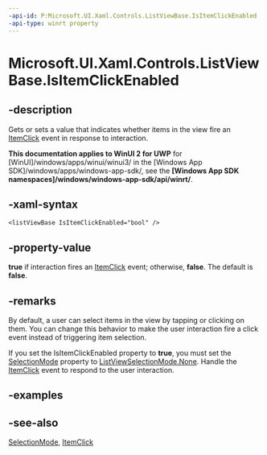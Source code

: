 ```yaml
---
-api-id: P:Microsoft.UI.Xaml.Controls.ListViewBase.IsItemClickEnabled
-api-type: winrt property
---
```


<!-- Property syntax
public bool IsItemClickEnabled { get;  set; }
-->

# Microsoft.UI.Xaml.Controls.ListViewBase.IsItemClickEnabled

## -description
Gets or sets a value that indicates whether items in the view fire an [ItemClick](listviewbase_itemclick.md) event in response to interaction.

**This documentation applies to WinUI 2 for UWP** for [WinUI]/windows/apps/winui/winui3/ in the [Windows App SDK]/windows/apps/windows-app-sdk/, see the **[Windows App SDK namespaces]/windows/windows-app-sdk/api/winrt/**.

## -xaml-syntax
```xaml
<listViewBase IsItemClickEnabled="bool" />
```


## -property-value
**true** if interaction fires an [ItemClick](listviewbase_itemclick.md) event; otherwise, **false**. The default is **false**.

## -remarks
By default, a user can select items in the view by tapping or clicking on them. You can change this behavior to make the user interaction fire a click event instead of triggering item selection.

If you set the IsItemClickEnabled property to **true**, you must set the [SelectionMode](listviewbase_selectionmode.md) property to [ListViewSelectionMode.None](listviewselectionmode.md). Handle the [ItemClick](listviewbase_itemclick.md) event to respond to the user interaction.

## -examples

## -see-also
[SelectionMode](listviewbase_selectionmode.md), [ItemClick](listviewbase_itemclick.md)
